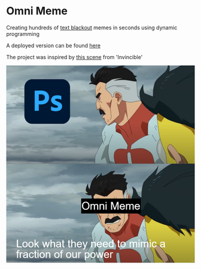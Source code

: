 # Omni Meme
Creating hundreds of [text blackout](https://knowyourmeme.com/memes/text-blackout) memes in seconds using dynamic programming

A deployed version can be found [here](https://omni-meme.debkbanerji.com/)

The project was inspired by [this scene](https://youtu.be/kcIfs7QAbVg?t=84) from 'Invincible'

![Photoshop Meme](app/assets/png/photoshop-meme.png)
